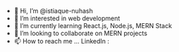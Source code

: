 - 👋 Hi, I’m @istiaque-nuhash
- 👀 I’m interested in web development
- 🌱 I’m currently learning React.js, Node.js, MERN Stack
- 💞️ I’m looking to collaborate on MERN projects
- 📫 How to reach me ... LinkedIn : 

<!---
istiaque-nuhash/istiaque-nuhash is a ✨ special ✨ repository because its `README.md` (this file) appears on your GitHub profile.
You can click the Preview link to take a look at your changes.
--->
